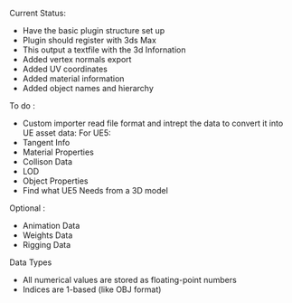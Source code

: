 Current Status:

- Have the basic plugin structure set up
- Plugin should register with 3ds Max
- This output a textfile with the 3d Infornation
- Added vertex normals export
- Added UV coordinates
- Added material information
- Added object names and hierarchy

To do :

- Custom importer read file format and intrept the data to convert it into UE asset data:
  For UE5:
- Tangent Info
- Material Properties
- Collison Data
- LOD
- Object Properties
- Find what UE5 Needs from a 3D model

Optional :

- Animation Data
- Weights Data
- Rigging Data

Data Types

- All numerical values are stored as floating-point numbers
- Indices are 1-based (like OBJ format)
